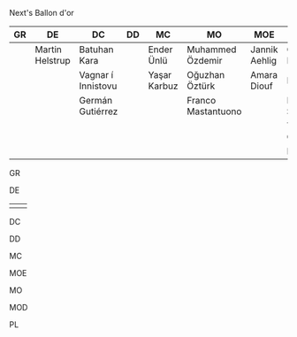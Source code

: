 Next's Ballon d'or 

| GR  | DE              | DC                 | DD  | MC           | MO                 | MOE           | MOD               | PL          |
| --- | --------------- | ------------------ | --- | ------------ | ------------------ | ------------- | ----------------- | ----------- |
|     | Martin Helstrup | Batuhan Kara       |     | Ender Ünlü   | Muhammed Özdemir   | Jannik Aehlig | Giorgio Perazzi   | Deniz Barut |
|     |                 | Vagnar í Innistovu |     | Yaşar Karbuz | Oğuzhan Öztürk     | Amara Diouf   | Matheus           |             |
|     |                 | Germán Gutiérrez   |     |              | Franco Mastantuono |               | Emanuele Saffioti |             |
|     |                 |                    |     |              |                    |               | Toprak Gümüş      |             |
|     |                 |                    |     |              |                    |               | Nadson            |             |

GR

DE

|     |     |
| --- | --- |
|     |     |

DC

DD

MC

MOE

MO

MOD

PL